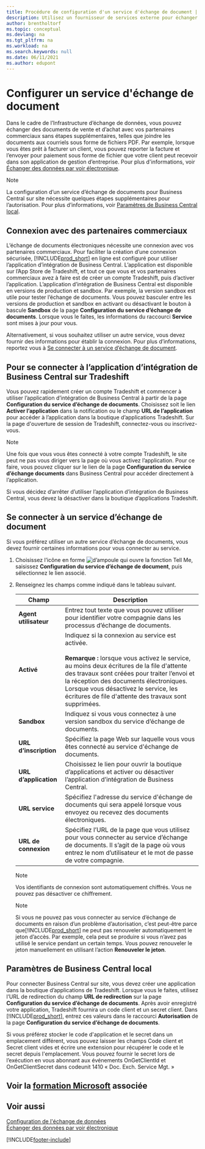 ```yaml
---
title: Procédure de configuration d'un service d'échange de document | Microsoft Docs
description: Utilisez un fournisseur de services externe pour échanger des documents électroniques avec vos partenaires commerciaux.
author: brentholtorf
ms.topic: conceptual
ms.devlang: na
ms.tgt_pltfrm: na
ms.workload: na
ms.search.keywords: null
ms.date: 06/11/2021
ms.author: edupont
---
```

# <a name="set-up-a-document-exchange-service" />Configurer un service d'échange de document

Dans le cadre de l’Infrastructure d’échange de données, vous pouvez échanger des documents de vente et d’achat avec vos partenaires commerciaux sans étapes supplémentaires, telles que joindre les documents aux courriels sous forme de fichiers PDF. Par exemple, lorsque vous êtes prêt à facturer un client, vous pouvez reporter la facture et l’envoyer pour paiement sous forme de fichier que votre client peut recevoir dans son application de gestion d’entreprise. Pour plus d'informations, voir [Échanger des données par voir électronique](across-data-exchange.md).

> [!NOTE]
> La configuration d’un service d’échange de documents pour Business Central sur site nécessite quelques étapes supplémentaires pour l’autorisation. Pour plus d’informations, voir [Paramètres de Business Central local](#settings-for-business-central-on-premises).

## <a name="connecting-with-trading-partners" />Connexion avec des partenaires commerciaux

L’échange de documents électroniques nécessite une connexion avec vos partenaires commerciaux. Pour faciliter la création d’une connexion sécurisée, [!INCLUDE[prod_short](includes/prod_short.md)] en ligne est configuré pour utiliser l’application d’intégration de Business Central. L’application est disponible sur l’App Store de Tradeshift, et tout ce que vous et vos partenaires commerciaux avez à faire est de créer un compte Tradeshift, puis d’activer l’application. L’application d’intégration de Business Central est disponible en versions de production et sandbox. Par exemple, la version sandbox est utile pour tester l’échange de documents. Vous pouvez basculer entre les versions de production et sandbox en activant ou désactivant le bouton à bascule **Sandbox** de la page **Configuration du service d’échange de documents**. Lorsque vous le faites, les informations du raccourci **Service** sont mises à jour pour vous.

Alternativement, si vous souhaitez utiliser un autre service, vous devez fournir des informations pour établir la connexion. Pour plus d’informations, reportez vous à [Se connecter à un service d’échange de document](across-how-to-set-up-a-document-exchange-service.md#to-connect-to-a-document-exchange-service).

## <a name="to-connect-to-the-business-central-integration-app-on-tradeshift" />Pour se connecter à l’application d’intégration de Business Central sur Tradeshift

Vous pouvez rapidement créer un compte Tradeshift et commencer à utiliser l’application d’intégration de Business Central à partir de la page **Configuration du service d’échange de documents**. Choisissez soit le lien **Activer l’application** dans la notification ou le champ **URL de l’application** pour accéder à l’application dans la boutique d’applications Tradeshift. Sur la page d'ouverture de session de Tradeshift, connectez-vous ou inscrivez-vous.

> [!NOTE]
> Une fois que vous vous êtes connecté à votre compte Tradeshift, le site peut ne pas vous diriger vers la page où vous activez l’application. Pour ce faire, vous pouvez cliquer sur le lien de la page **Configuration du service d’échange documents** dans Business Central pour accéder directement à l’application.

Si vous décidez d’arrêter d’utiliser l’application d’intégration de Business Central, vous devez la désactiver dans la boutique d’applications Tradeshift. 

## <a name="to-connect-to-a-document-exchange-service" />Se connecter à un service d’échange de document

Si vous préférez utiliser un autre service d’échange de documents, vous devez fournir certaines informations pour vous connecter au service.

1. Choisissez l’icône en forme ![d’ampoule qui ouvre la fonction Tell Me](media/ui-search/search_small.png "Dites-moi ce que vous voulez faire"), saisissez **Configuration du service d’échange de document**, puis sélectionnez le lien associé.  
2. Renseignez les champs comme indiqué dans le tableau suivant.  

    |Champ|Description|  
    |---------------------------------|---------------------------------------|  
    |**Agent utilisateur**|Entrez tout texte que vous pouvez utiliser pour identifier votre compagnie dans les processus d’échange de documents.|  
    |**Activé**|Indiquez si la connexion au service est activée.<br><br> **Remarque :** lorsque vous activez le service, au moins deux écritures de la file d'attente des travaux sont créées pour traiter l’envoi et la réception des documents électroniques. Lorsque vous désactivez le service, les écritures de file d'attente des travaux sont supprimées.|  
    |**Sandbox**|Indiquez si vous vous connectez à une version sandbox du service d’échange de documents.|
    |**URL d’inscription**|Spécifiez la page Web sur laquelle vous vous êtes connecté au service d'échange de documents.|  
    |**URL d’application**|Choisissez le lien pour ouvrir la boutique d’applications et activer ou désactiver l’application d’intégration de Business Central.|
    |**URL service**|Spécifiez l'adresse du service d'échange de documents qui sera appelé lorsque vous envoyez ou recevez des documents électroniques.|  
    |**URL de connexion**|Spécifiez l’URL de la page que vous utilisez pour vous connecter au service d’échange de documents. Il s’agit de la page où vous entrez le nom d’utilisateur et le mot de passe de votre compagnie.|  
    
    > [!NOTE]  
    > Vos identifiants de connexion sont automatiquement chiffrés. Vous ne pouvez pas désactiver ce chiffrement.

    > [!NOTE]
    > Si vous ne pouvez pas vous connecter au service d’échange de documents en raison d’un problème d’autorisation, c’est peut-être parce que[!INCLUDE[prod_short](includes/prod_short.md)] ne peut pas renouveler automatiquement le jeton d’accès. Par exemple, cela peut se produire si vous n’avez pas utilisé le service pendant un certain temps. Vous pouvez renouveler le jeton manuellement en utilisant l’action **Renouveler le jeton**.

## <a name="settings-for-business-central-on-premises" />Paramètres de Business Central local

Pour connecter Business Central sur site, vous devez créer une application dans la boutique d’applications de Tradeshift. Lorsque vous le faites, utilisez l’URL de redirection du champ **URL de redirection** sur la page **Configuration du service d’échange de documents**. Après avoir enregistré votre application, Tradeshift fournira un code client et un secret client. Dans [!INCLUDE[prod_short](includes/prod_short.md)], entrez ces valeurs dans le raccourci **Autorisation** de la page **Configuration du service d’échange de documents**.

Si vous préférez stocker le code d'application et le secret dans un emplacement différent, vous pouvez laisser les champs Code client et Secret client vides et écrire une extension pour récupérer le code et le secret depuis l'emplacement. Vous pouvez fournir le secret lors de l’exécution en vous abonnant aux événements OnGetClientId et OnGetClientSecret dans codeunit 1410 « Doc. Exch. Service Mgt. »

## <a name="see-related-microsoft-trainingtrainingmoduleselectronic-documents-dynamics-365-business-central" />Voir la [formation Microsoft](/training/modules/electronic-documents-dynamics-365-business-central/) associée

## <a name="see-also" />Voir aussi

[Configuration de l'échange de données](across-set-up-data-exchange.md)  
[Échanger des données par voir électronique](across-data-exchange.md)


[!INCLUDE[footer-include](includes/footer-banner.md)]
